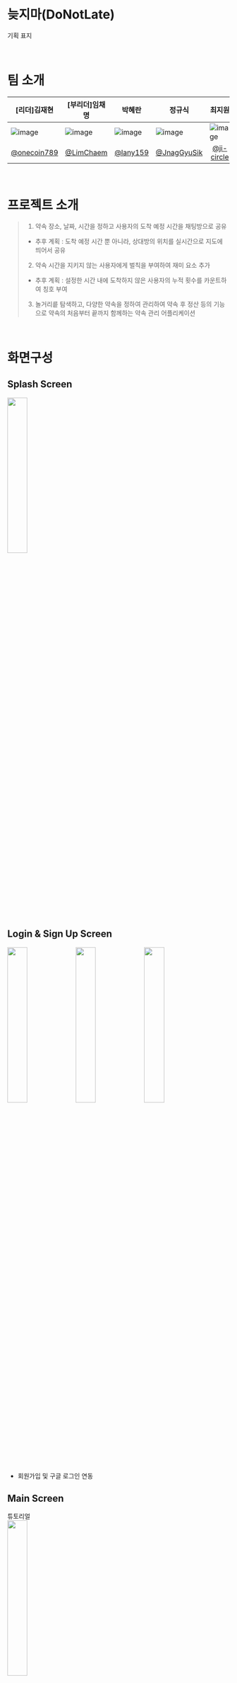 # 늦지마(DoNotLate)
기획 표지

<br>

# 팀 소개

| [리더]김재현                                                                                                                 | [부리더]임채명                                                                                                                | 박혜란                                                                                                                     | 정규식                                                                                                                     | 최지원                                                                                                                     |
|-------------------------------------------------------------------------------------------------------------------------|-------------------------------------------------------------------------------------------------------------------------|-------------------------------------------------------------------------------------------------------------------------|-------------------------------------------------------------------------------------------------------------------------|-------------------------------------------------------------------------------------------------------------------------|
| ![image](https://github.com/TeamProject10Final/TeamProject_Final/assets/161275717/7387ac81-1509-412e-89ac-68807008dd2e) | ![image](https://github.com/TeamProject10Final/TeamProject_Final/assets/161275717/1a5bf764-2d05-4c2e-a8d7-0060659e94e3) | ![image](https://github.com/TeamProject10Final/TeamProject_Final/assets/161275717/8b7c1672-cc20-447a-bfe9-80c29d7b18c9) | ![image](https://github.com/TeamProject10Final/TeamProject_Final/assets/161275717/a274f21c-eb02-4933-a9cc-6d5cf44a142c) | ![image](https://github.com/TeamProject10Final/TeamProject_Final/assets/161275717/7156cd6c-cc5b-433f-975b-0f74f22beafc) |
| <div align=center>[@onecoin789](https://github.com/onecoin789)</div>                                                    | <div align=center>[@LimChaem](https://github.com/LimChaem)</div>                                                        | <div align=center>[@lany159](https://github.com/lany159)</div>                                                          | <div align=center>[@JnagGyuSik](https://github.com/JnagGyuSik)</div>                                                    | <div align=center>[@ji-circle](https://github.com/ji-circle)</div>                                                      |

<br>

# 프로젝트 소개
> 1. 약속 장소, 날짜, 시간을 정하고 사용자의 도착 예정 시간을 채팅방으로 공유
> - 추후 계획 : 도착 예정 시간 뿐 아니라, 상대방의 위치를 실시간으로 지도에 띄어서 공유
> 2. 약속 시간을 지키지 않는 사용자에게 벌칙을 부여하여 재미 요소 추가
> - 추후 계획 : 설정한 시간 내에 도착하지 않은 사용자의 누적 횟수를 카운트하여 칭호 부여
> 3. 놀거리릍 탐색하고, 다양한 약속을 정하여 관리하여 약속 후 정산 등의 기능으로 약속의 처음부터 끝까지 함께하는 약속 관리 어플리케이션

<br>

# 화면구성
## Splash Screen
<img src="https://raw.githubusercontent.com/TeamProject10Final/TeamProject_Final/JnagGyuSik-patch-1/ic_main_logo2.png" width="30%" height="30%"/>

## Login & Sign Up Screen
<img src="https://raw.githubusercontent.com/TeamProject10Final/TeamProject_Final/readme/%EB%A1%9C%EA%B7%B8%EC%9D%B8.jpg" width="30%" height="30%"/> <img src="https://raw.githubusercontent.com/TeamProject10Final/TeamProject_Final/readme/%ED%9A%8C%EC%9B%90%EA%B0%80%EC%9E%85%20%EC%95%BD%EA%B4%80.jpg" width="30%" height="30%"/> <img src="https://raw.githubusercontent.com/TeamProject10Final/TeamProject_Final/readme/%ED%9A%8C%EC%9B%90%EA%B0%80%EC%9E%85.jpg" width="30%" height="30%"/>

- 회원가입 및 구글 로그인 연동

## Main Screen
튜토리얼<br>
<img src="https://raw.githubusercontent.com/TeamProject10Final/TeamProject_Final/readme/%ED%8A%9C%ED%86%A0%EB%A6%AC%EC%96%BC.jpg" width="30%" height="30%"/>

메인화면<br>
<img src="https://raw.githubusercontent.com/TeamProject10Final/TeamProject_Final/readme/%EB%A9%94%EC%9D%B8%ED%99%94%EB%A9%B4.jpg" width="30%" height="30%"/>


- 약속 잡기 : 사용자들과 약속을 정하고, 채팅방을 통하여 소통하며 목적지까지의 거리 및 도착 예정 시간을 알림
- 내 약속 : 진행 중인 혹은 진행 예정 될 여러 약속들을 관리
- 정산 하기 : 약속 후 정산 관리
- 놀거리 : 장소 찾기 및 인근 기준으로 놀거리 탐색과 길찾기
- 친구 관리 : 나의 친구들을 관리
- 미니 게임 : 간단한 내기, 술자리 등의 상황에서 이용

## Make Appointment Screen

<img src="https://raw.githubusercontent.com/TeamProject10Final/TeamProject_Final/readme/%EB%B0%A9%EC%83%9D%EC%84%B1.jpg" width="30%" height="30%"/> <img src="https://raw.githubusercontent.com/TeamProject10Final/TeamProject_Final/readme/%EB%B0%A9%EC%83%9D%EC%84%B12.jpg" width="30%" height="30%"/>

<img src="https://raw.githubusercontent.com/TeamProject10Final/TeamProject_Final/readme/%EB%B0%A9%EC%83%9D%EC%84%B14.jpg" width="30%" height="30%"/> <img src="https://raw.githubusercontent.com/TeamProject10Final/TeamProject_Final/readme/%EB%B0%A9%EC%83%9D%EC%84%B15.jpg" width="30%" height="30%"/>



- 안내에 따라 약속을 잡고 실시간 채팅을 통해 사용자들과 소통
- 목적지까지의 거리 및 도착 예정 시간을 공유하여 상대방의 도착을 짐작

## Search Place Screen
<img src="https://raw.githubusercontent.com/TeamProject10Final/TeamProject_Final/readme/%ED%94%8C%EB%A0%88%EC%9D%B4%EC%8A%A4.jpg" width="30%" height="30%"/> <img src="https://raw.githubusercontent.com/TeamProject10Final/TeamProject_Final/readme/%ED%94%8C%EB%A0%88%EC%9D%B4%EC%8A%A41.jpg" width="30%" height="30%"/> <img src="https://raw.githubusercontent.com/TeamProject10Final/TeamProject_Final/readme/%ED%94%8C%EB%A0%88%EC%9D%B4%EC%8A%A42.jpg" width="30%" height="30%"/> <img src="https://raw.githubusercontent.com/TeamProject10Final/TeamProject_Final/readme/%ED%94%8C%EB%A0%88%EC%9D%B4%EC%8A%A43.jpg" width="30%" height="30%"/> <img src="https://raw.githubusercontent.com/TeamProject10Final/TeamProject_Final/readme/%ED%94%8C%EB%A0%88%EC%9D%B4%EC%8A%A44.jpg" width="30%" height="30%"/> <img src="https://raw.githubusercontent.com/TeamProject10Final/TeamProject_Final/readme/%ED%94%8C%EB%A0%88%EC%9D%B4%EC%8A%A45.jpg" width="30%" height="30%"/> <img src="https://raw.githubusercontent.com/TeamProject10Final/TeamProject_Final/readme/%ED%94%8C%EB%A0%88%EC%9D%B4%EC%8A%A46.jpg" width="30%" height="30%"/>


- 장소 검색 및 길찾기 기능

## Friend Menagement Screen 
<img src="https://raw.githubusercontent.com/TeamProject10Final/TeamProject_Final/readme/%EC%B9%9C%EA%B5%AC%20%EC%8B%A0%EC%B2%AD%20(2).jpg" width="30%" height="30%"/> <img src="https://raw.githubusercontent.com/TeamProject10Final/TeamProject_Final/readme/%EC%B9%9C%EA%B5%AC%20%EC%9A%94%EC%B2%AD%20%EB%AA%A9%EB%A1%9D.jpg" width="30%" height="30%"/>


- 친구 요청, 거절, 차단

## Settlement Management Screen


![image](https://github.com/TeamProject10Final/TeamProject_Final/assets/161275717/acd6c5f5-2cc2-4bf3-b7c4-c464d91e7b0b)
![image](https://github.com/TeamProject10Final/TeamProject_Final/assets/161275717/30afe583-909d-4a18-ae67-cea5db20cf6c)
![image](https://github.com/TeamProject10Final/TeamProject_Final/assets/161275717/6a9345cc-7cf5-4e34-9b39-be4b9aa478a3)
![image](https://github.com/TeamProject10Final/TeamProject_Final/assets/161275717/e3699546-efbf-4973-afaa-66afbf6c6b70)

- 약속 후 발생하는 벌금액도 손쉽게 정산 가능
- 약속에 따른 총 지출액과 내역을 한 눈에 확인

## Appointment management Screen
<img src="https://raw.githubusercontent.com/TeamProject10Final/TeamProject_Final/readme/%EC%B1%84%ED%8C%85%EB%B0%A9.jpg" width="30%" height="30%"/> <img src="https://raw.githubusercontent.com/TeamProject10Final/TeamProject_Final/readme/%EC%B1%84%ED%8C%85%EB%B0%A91.jpg" width="30%" height="30%"/>

<img src="https://raw.githubusercontent.com/TeamProject10Final/TeamProject_Final/readme/%EC%B1%84%ED%8C%85%EB%B0%A92.jpg" width="30%" height="30%"/> <img src="https://raw.githubusercontent.com/TeamProject10Final/TeamProject_Final/readme/%EC%B1%84%ED%8C%85%EB%B0%A93.jpg" width="30%" height="30%"/>


위젯

<img src="https://raw.githubusercontent.com/TeamProject10Final/TeamProject_Final/readme/%EC%9C%84%EC%A0%AF.jpg" width="30%" height="30%"/>

- 진행 중인 혹은 진행 예정 될 여러 약속을 리스트로 확인
- 임박한 약속에 대해 상단에 표시
- 위젯생성

## Mini Game Screen
<img src="https://raw.githubusercontent.com/TeamProject10Final/TeamProject_Final/readme/%EB%AF%B8%EB%8B%88%EA%B2%8C%EC%9E%84.jpg" width="30%" height="30%"/> <img src="https://raw.githubusercontent.com/TeamProject10Final/TeamProject_Final/readme/%EB%A3%B0%EB%A0%9B%20%EA%B2%B0%EA%B3%BC.jpg" width="30%" height="30%"/>


- 여러 상황에서 이용하는 미니 게임

## Setting & My Page Screen
<img src="https://raw.githubusercontent.com/TeamProject10Final/TeamProject_Final/readme/%EC%9D%BC%EB%B0%98%20%EC%84%A4%EC%A0%95.jpg" width="30%" height="30%"/>



다크모드

<img src="https://raw.githubusercontent.com/TeamProject10Final/TeamProject_Final/readme/%EB%8B%A4%ED%81%AC%EB%AA%A8%EB%93%9C%20%EC%84%A4%EC%A0%95.jpg" width="30%" height="30%"/> <img src="https://raw.githubusercontent.com/TeamProject10Final/TeamProject_Final/readme/%EB%8B%A4%ED%81%AC%EB%AA%A8%EB%93%9C%20%EB%A9%94%EC%9D%B8.jpg" width="30%" height="30%"/>



문의하기

<img src="https://raw.githubusercontent.com/TeamProject10Final/TeamProject_Final/readme/%EC%84%B8%ED%8C%852.jpg" width="30%" height="30%"/>



개인정보처리

<img src="https://raw.githubusercontent.com/TeamProject10Final/TeamProject_Final/readme/%EC%84%B8%ED%8C%851.jpg" width="30%" height="30%"/>


- 내 정보 확인
- 다크 모드 및 로그 아웃, 회원탈퇴
- 사용자들의 의견을 수립할 수 있는 개발진들과 소통 가능한 공간
<br>

<br>

# 주요기능
## Login & Sign Up Screen
- 비밀번호 번호 숨김 처리
- 회원가입 시, 이메일 중복 및 비밀번호 유효성 검사
- 이메일 인증
- 구글 및 카카오 로그인 연동 (comming soon)

<br>

## Main Screen
- 테마 클릭 시, 해당 기능으로 이동
- 최초 접속 시 튜토리얼 보여줌

<br>

## Make Appointment Screen
- 안내에 따라 진행 후 추가 된 사용자들 간의 채팅방 형성
- 상대방의 목적지 도착 예정 시간을 공유 및 전달
- 상대방의 도착 예상 시간 뿐 아니라, 실시간 위치를 지도에 띄어서 공유 (comming soon)

<br>

## Search Place Screen
- 주변 놀거리 검색
- 해당 장소를 선택 시, 현재 위치 기반으로 목적지까지의 길찾기 가능

<br>

## Friend Menagement Screen
- 친구 추가 및 삭제, 차단 가능
- 친구 정보 확인
- 벌칙을 받은 친구에게 타이틀 부여 (comming soon)

<br>

## Settlement Management Screen
- 금액, 인원, 벌칙금 등을 입력한 약속 맞춤형 정산 기능
- 진행중인 약속의 정산 내역 미리보기
- 정산을 통해 총 지출과 최신 약속 건수 확인
- 소비 내역 패턴 분석 (comming soon)

<br>

## Appointment management Screen
- 현재 진행중인 내 약속 리스트 확인
- 진행 완료 된 약속 리스트 확인 (comming soon)

<br>

## Mini Game Screen
- 미니 게임을 통해 다양한 상황에서 활용 (comming soon)

<br>

## Setting & My Page Screen
- 내 정보 확인
- 로그아웃 가능
- 다크모드
- 개발자에게 문의 기능
- 개인정보처리
- 앱 사용 설명서

<br>
  
# 라이브러리
- **RecyclerView**
- **ViewPager2**
- **ViewBinding**
- **Jetpack Libraries(viewmodel, livedata, room database)**
- **Okhttp, Gson, Glide, Coil**
- **Kotlin Coroutines and Flow**
- **Google Map Api, Google Places API, Google Route API**
